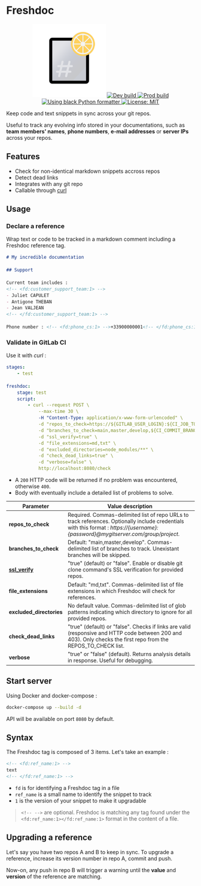 # Freshdoc

<p align="center">
    <img src="./logo.png" width="196px" />
    <a href="https://github.com/flavienbwk/freshdoc/actions/workflows/build-dev.yaml">
        <img src="https://github.com/flavienbwk/freshdoc/actions/workflows/build-dev.yaml/badge.svg" alt="Dev build">
    </a>
    <a href="https://github.com/flavienbwk/freshdoc/actions/workflows/build-prod.yaml">
        <img src="https://github.com/flavienbwk/freshdoc/actions/workflows/build-prod.yaml/badge.svg" alt="Prod build">
    </a>
    <a href="https://pepy.tech/badge/black">
        <img src="https://img.shields.io/badge/code%20style-black-000000.svg" alt="Using black Python formatter">
    </a>
    <a href="./LICENSE">
        <img src="https://black.readthedocs.io/en/stable/_static/license.svg" alt="License: MIT">
    </a>
</p>

Keep code and text snippets in sync across your git repos.

Useful to track any evolving info stored in your documentations, such as **team members' names**, **phone numbers**, **e-mail addresses** or **server IPs** across your repos.

## Features

- Check for non-identical markdown snippets accross repos
- Detect dead links
- Integrates with any git repo
- Callable through [curl](https://curl.se/)

## Usage

### Declare a reference

Wrap text or code to be tracked in a markdown comment including a Freshdoc reference tag.

```markdown
# My incredible documentation

## Support

Current team includes :
<!-- <fd:customer_support_team:1> -->
- Juliet CAPULET
- Antigone THEBAN
- Jean VALJEAN
<!-- </fd:customer_support_team:1> -->

Phone number : <!-- <fd:phone_cs:1> -->+33900000001<!-- </fd:phone_cs:1> -->

```

### Validate in GitLab CI

Use it with _curl_ :

```yaml
stages:
    - test

freshdoc:
    stage: test
    script: 
        - curl --request POST \
            --max-time 30 \
            -H "Content-Type: application/x-www-form-urlencoded" \
            -d "repos_to_check=https://${GITLAB_USER_LOGIN}:${CI_JOB_TOKEN}@mygitlab.com/${CI_PROJECT_PATH_SLUG},https://${GITLAB_USER_LOGIN}:${CI_JOB_TOKEN}@mygitlab.com/group2/project2" \
            -d "branches_to_check=main,master,develop,${CI_COMMIT_BRANCH}" \
            -d "ssl_verify=true" \
            -d "file_extensions=md,txt" \
            -d "excluded_directories=node_modules/**" \
            -d "check_dead_links=true" \
            -d "verbose=false" \
            http://localhost:8080/check
```

- A `200` HTTP code will be returned if no problem was encountered, otherwise `400`.
- Body with eventually include a detailed list of problems to solve.

| Parameter                                                                                                          | Value description                                                                                                                                                                  |
| ------------------------------------------------------------------------------------------------------------------ | ---------------------------------------------------------------------------------------------------------------------------------------------------------------------------------- |
| **repos_to_check**                                                                                                 | Required. Commas-delimited list of repo URLs to track references. Optionally include credentials with this format : _https://{username}:{password}@mygitserver.com/group/project_. |
| **branches_to_check**                                                                                              | Default: "main,master,develop". Commas-delimited list of branches to track. Unexistant branches will be skipped.                                                                   |
| [**ssl_verify**](https://stackoverflow.com/questions/11621768/how-can-i-make-git-accept-a-self-signed-certificate) | "true" (default) or "false". Enable or disable git clone command's SSL verification for provided repos.                                                                            |
| **file_extensions**                                                                                                | Default: "md,txt". Commas-delimited list of file extensions in which Freshdoc will check for references.                                                                           |
| **excluded_directories**                                                                                           | No default value. Commas-delimited list of glob patterns indicating which directory to ignore for all provided repos.                                                              |
| **check_dead_links**                                                                                               | "true" (default) or "false". Checks if links are valid (responsive and HTTP code between 200 and 403). Only checks the first repo from the REPOS_TO_CHECK list.                    |
| **verbose**                                                                                                        | "true" or "false" (default). Returns analysis details in response. Useful for debugging.                                                                                           |

## Start server

Using Docker and docker-compose :

```bash
docker-compose up --build -d
```

API will be available on port `8080` by default.

## Syntax

The Freshdoc tag is composed of 3 items. Let's take an example :

```markdown
<!-- <fd:ref_name:1> -->
text
<!-- </fd:ref_name:1> -->
```

- `fd` is for identifying a Freshdoc tag in a file
- `ref_name` is a small name to identify the snippet to track
- `1` is the version of your snippet to make it upgradable

> `<!-- -->` are optional. Freshdoc is matching any tag found under the `<fd:ref_name:1></fd:ref_name:1>` format in the content of a file.

## Upgrading a reference

Let's say you have two repos A and B to keep in sync. To upgrade a reference, increase its version number in repo A, commit and push.

Now-on, any push in repo B will trigger a warning until the **value** and **version** of the reference are matching.

